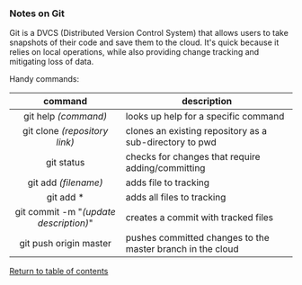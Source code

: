 ### Notes on Git

Git is a DVCS (Distributed Version Control System) that allows users to take snapshots of their code and save them to the cloud. It's quick because it relies on local operations, while also providing change tracking and mitigating loss of data.

Handy commands:

command | description
:---: | ---
git help *(command)* | looks up help for a specific command
git clone *(repository link)* | clones an existing repository as a sub-directory to pwd
git status | checks for changes that require adding/committing
git add *(filename)* | adds file to tracking
git add * | adds all files to tracking
git commit -m "*(update description)*" | creates a commit with tracked files
git push origin master | pushes committed changes to the master branch in the cloud

[Return to table of contents](../README.md)